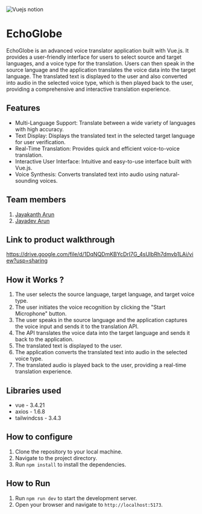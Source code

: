 ![Vuejs notion](https://github.com/TH-Activities/saturday-hack-night-template/assets/117498997/b879ba9f-2057-431b-99db-e86a0010b1ea)

# EchoGlobe
EchoGlobe is an advanced voice translator application built with Vue.js. It provides a user-friendly interface for users to select source and target languages, and a voice type for the translation. Users can then speak in the source language and the application translates the voice data into the target language. The translated text is displayed to the user and also converted into audio in the selected voice type, which is then played back to the user, providing a comprehensive and interactive translation experience.

## Features
- Multi-Language Support: Translate between a wide variety of languages with high accuracy.
- Text Display: Displays the translated text in the selected target language for user verification.
- Real-Time Translation: Provides quick and efficient voice-to-voice translation.
- Interactive User Interface: Intuitive and easy-to-use interface built with Vue.js.
- Voice Synthesis: Converts translated text into audio using natural-sounding voices.

## Team members
1. [Jayakanth Arun](https://github.com/JAYAKANTHARUN)
2. [Jayadev Arun](https://github.com/JayadevArun)

## Link to product walkthrough
https://drive.google.com/file/d/1DqNQDmKBYcDrI7G_4sUlbRh7dmvb1LAi/view?usp=sharing

## How it Works ?
1. The user selects the source language, target language, and target voice type.
2. The user initiates the voice recognition by clicking the "Start Microphone" button.
3. The user speaks in the source language and the application captures the voice input and sends it to the translation API.
4. The API translates the voice data into the target language and sends it back to the application.
5. The translated text is displayed to the user.
6. The application converts the translated text into audio in the selected voice type.
7. The translated audio is played back to the user, providing a real-time translation experience.

## Libraries used
- vue - 3.4.21
- axios - 1.6.8
- tailwindcss - 3.4.3

## How to configure
1. Clone the repository to your local machine.
2. Navigate to the project directory.
3. Run `npm install` to install the dependencies.

## How to Run
1. Run `npm run dev` to start the development server.
2. Open your browser and navigate to `http://localhost:5173`.
